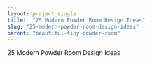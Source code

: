 ```yaml
---
layout: project_single
title:  "25 Modern Powder Room Design Ideas"
slug: "25-modern-powder-room-design-ideas"
parent: "beautiful-tiny-powder-room"
---
```

25 Modern Powder Room Design Ideas